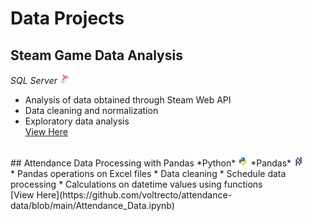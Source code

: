 # Data Projects

## Steam Game Data Analysis

*SQL Server*
<img src="/assets/img/sqlserver.png" width="16" height="16">
<br/>
* Analysis of data obtained through Steam Web API
* Data cleaning and normalization
* Exploratory data analysis
<br/>[View Here](https://github.com/voltrecto/steam-game-data/blob/main/Steam%20Game%20Data%20Analysis.md)
<br/>
## Attendance Data Processing with Pandas
*Python*
<img src="/assets/img/python.png" width="16" height="16"> *Pandas*
<img src="/assets/img/pandas.png" width="16" height="16">
<br/>
* Pandas operations on Excel files
* Data cleaning
* Schedule data processing
* Calculations on datetime values using functions
<br/>[View Here](https://github.com/voltrecto/attendance-data/blob/main/Attendance_Data.ipynb)
